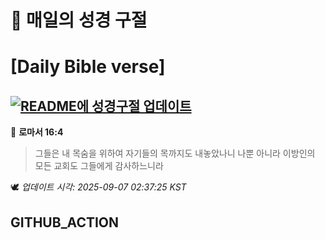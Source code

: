 # 🙏 매일의 성경 구절
# [Daily Bible verse]
## [![README에 성경구절 업데이트](https://github.com/DONGSUKA/first_test/actions/workflows/update-readme-bible.yml/badge.svg)](https://github.com/DONGSUKA/first_test/actions/workflows/update-readme-bible.yml)
<!-- START_BIBLE_VERSE -->
📖 **로마서 16:4**
> 그들은 내 목숨을 위하여 자기들의 목까지도 내놓았나니 나뿐 아니라 이방인의 모든 교회도 그들에게 감사하느니라

🕊️ _업데이트 시각: 2025-09-07 02:37:25 KST_
  <!-- END_BIBLE_VERSE -->
## GITHUB_ACTION
